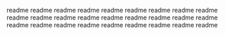 readme
readme
readme
readme
readme
readme
readme
readme
readme
readme
readme
readme
readme
readme
readme
readme
readme
readme
readme
readme
readme
readme
readme
readme
readme
readme
readme
